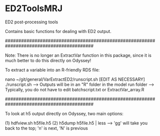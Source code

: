 # ED2ToolsMRJ
ED2 post-processing tools

Contains basic functions for dealing with ED2 output.

#########################################################################################

Note: There is no longer an ExtractVar function in this package, since it is much better to do this directly on Odyssey!

To extract a variable into an R-friendly RDS file:

nano ~/git/general/VarExtractED2/runscript.sh
[EDIT AS NECESSARY]
./runscript.sh
--> Outputs will be in an "R" folder in the model run folder
--> Typically, you do not have to edit batchscript.txt or ExtractVar_array.R

#########################################################################################

To look at h5 output directly on Odyssey, two main options:

(1) hdfview.sh h5file.h5
(2) h5dump h5file.h5 | less
--> 'gg' will take you back to the top; 'n' is next, 'N' is previous
